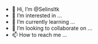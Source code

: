- 👋 Hi, I’m @Selinsltk
- 👀 I’m interested in ...
- 🌱 I’m currently learning ...
- 💞️ I’m looking to collaborate on ...
- 📫 How to reach me ...

<!---
Selinsltk/Selinsltk is a ✨ special ✨ repository because its `README.md` (this file) appears on your GitHub profile.
You can click the Preview link to take a look at your changes.
--->
